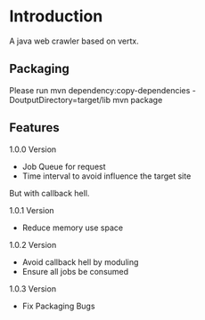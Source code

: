 # Introduction
A java web crawler based on vertx.

## Packaging
Please run
    mvn dependency:copy-dependencies -DoutputDirectory=target/lib
    mvn package

## Features
1.0.0 Version
* Job Queue for request
* Time interval to avoid influence the target site

But with callback hell.

1.0.1 Version
* Reduce memory use space

1.0.2 Version
* Avoid callback hell by moduling
* Ensure all jobs be consumed

1.0.3 Version
* Fix Packaging Bugs
